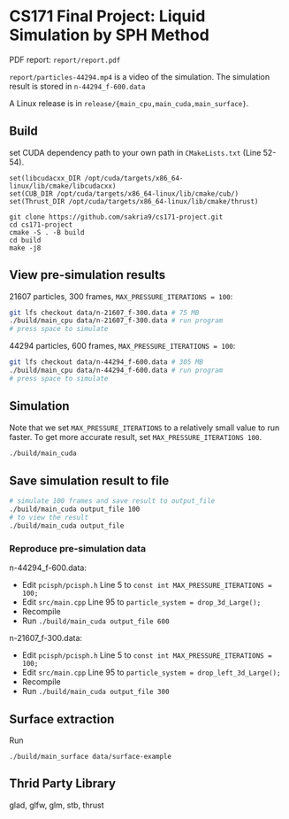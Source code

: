 # CS171 Final Project: Liquid Simulation by SPH Method

PDF report: `report/report.pdf`

`report/particles-44294.mp4` is a video of the simulation. The simulation result is stored in `n-44294_f-600.data`

A Linux release is in `release/{main_cpu,main_cuda,main_surface}`.

## Build

set CUDA dependency path to your own path in `CMakeLists.txt` (Line 52-54).

```
set(libcudacxx_DIR /opt/cuda/targets/x86_64-linux/lib/cmake/libcudacxx)
set(CUB_DIR /opt/cuda/targets/x86_64-linux/lib/cmake/cub/)
set(Thrust_DIR /opt/cuda/targets/x86_64-linux/lib/cmake/thrust)
```

```
git clone https://github.com/sakria9/cs171-project.git
cd cs171-project
cmake -S . -B build
cd build
make -j8
```

## View pre-simulation results

21607 particles, 300 frames, `MAX_PRESSURE_ITERATIONS = 100`:

```bash
git lfs checkout data/n-21607_f-300.data # 75 MB
./build/main_cpu data/n-21607_f-300.data # run program
# press space to simulate
```

44294 particles, 600 frames,  `MAX_PRESSURE_ITERATIONS = 100`:

```bash
git lfs checkout data/n-44294_f-600.data # 305 MB
./build/main_cpu data/n-44294_f-600.data # run program
# press space to simulate
```

## Simulation

Note that we set `MAX_PRESSURE_ITERATIONS` to a relatively small value to run faster.
To get more accurate result, set `MAX_PRESSURE_ITERATIONS 100`.
```bash
./build/main_cuda
```

## Save simulation result to file

```bash
# simulate 100 frames and save result to output_file
./build/main_cuda output_file 100
# to view the result
./build/main_cuda output_file
```

### Reproduce pre-simulation data

n-44294_f-600.data:

- Edit `pcisph/pcisph.h` Line 5 to `const int MAX_PRESSURE_ITERATIONS = 100;`
- Edit `src/main.cpp` Line 95 to `particle_system = drop_3d_Large();`
- Recompile
- Run `./build/main_cuda output_file 600`

n-21607_f-300.data:

- Edit `pcisph/pcisph.h` Line 5 to `const int MAX_PRESSURE_ITERATIONS = 100;`
- Edit `src/main.cpp` Line 95 to `particle_system = drop_left_3d_Large();`
- Recompile
- Run `./build/main_cuda output_file 300`

## Surface extraction

Run
```
./build/main_surface data/surface-example
```

## Thrid Party Library

glad, glfw, glm, stb, thrust
